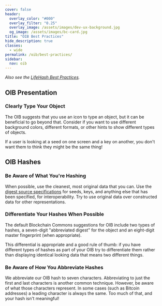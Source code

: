 ```yaml
---
cover: false
header:
  overlay_color: "#000"
  overlay_filter: "0.25"
  overlay_image: /assets/images/dev-ux-background.jpg
  og_image: /assets/images/bc-card.jpg
title: "OIB Best Practices"
hide_description: true
classes:
  - wide
permalink: /oib/best-practices/
sidebar:
  nav: oib
---
```


_Also see the [LifeHash Best Practices](/lifehash/best-practices/)._

## OIB Presentation

### Clearly Type Your Object

The OIB suggests that you use an icon to type an object, but it can be
beneficial to go beyond that. Consider if you want to use different
background colors, different formats, or other hints to show different
types of objects.

If a user is looking at a seed on one screen and a key on another, you
don't want them to think they might be the same thing!

## OIB Hashes

### Be Aware of What You're Hashing

When possible, use the cleanest, most original data that you can. Use
the [digest source
specifications](https://github.com/BlockchainCommons/GordianSeedTool-iOS)
for seeds, keys, and anything else that has been specified, for
interoperability. Try to use original data over constructed data for
other representations.

### Differentiate Your Hashes When Possible

The default Blockchain Commons suggestions for OIB include two types
of hashes, a seven-digit "abbreviated digest" for the object and an
eight-digit master fingerprint (when appropriate).

This differential is appropriate and a good rule of thumb: if you have
different types of hashes as part of your OIB try to differentiate
them rather than displaying identical looking data that means two
different things.

### Be Aware of How You Abbreviate Hashes

We abbreviate our OIB hash to seven characters. Abbreviating to just
the first and last characters is another common technique. However, be
aware of what those characters represent. In some cases (such as
Bitcoin addresses) a leading character is always the same. Too much of
that, and your hash isn't meaningful!
